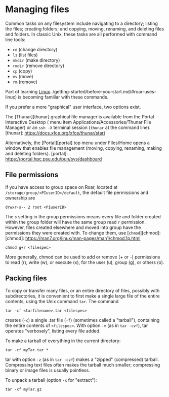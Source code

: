 # Managing files

Common tasks on any filesystem include navigating to a directory; listing the files; 
creating folders; and copying, moving, renaming, and deleting files and folders.
In classic Unix, these tasks are all performed with command line tools: 

- `cd` (change directory)
- `ls` (list files) 
- `mkdir` (make directory)
- `rmdir` (remove directory)
- `cp` (copy)
-  `mv` (move)
-  `rm` (remove)

Part of learning [Linux]()../getting-started/before-you-start.md/#roar-uses-linux)
is becoming familiar with these commands. 

If you prefer a more "graphical" user interface, two options exist.

The [Thunar][thunar] graphical file manager is available
from the Portal Interactive Desktop
( menu item Applications/Accessories/Thunar File Manager)
or an `ssh -X` terminal session (`thunar` at the command line).
[thunar]: https://docs.xfce.org/xfce/thunar/start

Alternatively, the [Portal][portal] top menu under Files/Home
opens a window that enables file management
(moving, copying, renaming, making and deleting folders).
[portal]: https://portal.hpc.psu.edu/pun/sys/dashboard

## File permissions

If you have access to group space on Roar, located at
`/storage/group/<PIuserID>/default`,
the default file permissions and ownership are
```
drwxr-s-- 2 root <PIuserID>
```

The `s` setting in the group permissions means 
every file and folder created within the group folder
will have the same group read `r` permission.
However, files created elsewhere and moved into group 
have the permissions they were created with.
To change them, use [`chmod`][chmod]:
[chmod]: https://man7.org/linux/man-pages/man1/chmod.1p.html
```
chmod g+r <filespec>
```
More generally, chmod can be used to add or remove (+ or -) 
permissions to read (r), write (w), or execute (x),
for the user (u), group (g), or others (o).

## Packing files

To copy or transfer many files,
or an entire directory of files, possibly with subdirectories,
it is convenient to first make a single large file of the entire contents,
using the Unix command `tar`.  The command
```
tar -cf <tarfilename>.tar <filespec>
```
creates (`-c`) a single .tar file (`-f`) (sometimes called a "tarball"),
containing the entire contents of `<filespec>`.
With option `-v` (as in `tar -cvf`), tar operates "verbosely", 
listing every file added.

To make a tarball of everything in the current directory:
```
tar -cf myTar.tar *
```

tar with option `-z` (as in `tar -czf`)
makes a "zipped" (compressed) tarball.
Compressing text files often makes the tarball much smaller;
compressing binary or image files is usually pointless.

To unpack a tarball (option `-x` for "extract"):
```
tar -xf myTar.gz 
```


